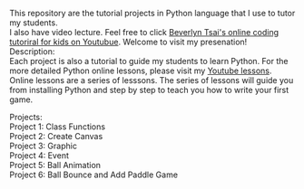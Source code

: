 This repository are the tutorial projects in Python language that I use to tutor my students.<br />
I also have video lecture. Feel free to click [Beverlyn Tsai's online coding tutoriral for kids on Youtubue](https://www.youtube.com/playlist?list=PLQ1ZMXOUrm4JBtcKH735BSLldano7q7ze). Welcome to visit my presenation!<br />
Description: <br />
Each project is also a tutorial to guide my students to learn Python. For the more detailed Python online lessons, please visit my [Youtube lessons](https://www.youtube.com/playlist?list=PLQ1ZMXOUrm4JBtcKH735BSLldano7q7ze). Online lessons are a series of lesssons. The series of lessons will guide you from installing Python and step by step to teach you how to write your first game.<br />

Projects: <br />
Project 1: Class Functions <br />
Project 2: Create Canvas <br />
Project 3: Graphic <br />
Project 4: Event <br />
Project 5: Ball Animation <br />
Project 6: Ball Bounce and Add Paddle Game <br />

